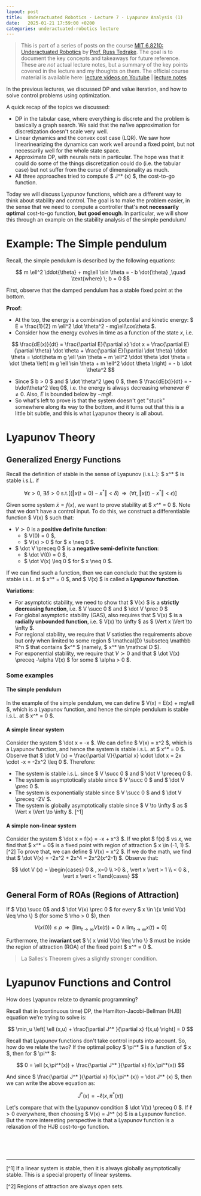 ```yaml
---
layout: post
title:  Underactuated Robotics - Lecture 7 - Lyapunov Analysis (1)
date:   2025-01-21 17:59:00 +0200
categories: underactuated-robotics lecture
---
```

<script type="text/javascript" id="MathJax-script" async src="https://cdn.jsdelivr.net/npm/mathjax@3/es5/tex-svg.js"></script>
<script>
  MathJax = {
    tex: {
      inlineMath: [['$', '$']]
    }
  };
</script>

> This is part of a series of posts on the course [MIT 6.8210: Underactuated Robotics](https://underactuated.csail.mit.edu/Spring2024/index.html) by [Prof. Russ Tedrake](https://locomotion.csail.mit.edu/russt.html). The goal is to document the key concepts and takeaways for future reference. These are <i>not</i> actual lecture notes, but a summary of the key points covered in the lecture and my thoughts on them. The official course material is available here: [lecture videos on Youtube](https://www.youtube.com/playlist?list=PLkx8KyIQkMfU5szP43GlE_S1QGSPQfL9s) \| [lecture notes](https://underactuated.csail.mit.edu)

In the previous lectures, we discussed DP and value iteration, and how to solve control problems using optimization. 

A quick recap of the topics we discussed:
 - DP in the tabular case, where everything is discrete and the problem is basically a graph search. We said that the na\'ive approximation for discretization doesn't scale very well.
 - Linear dynamics and the convex cost case (LQR). We saw how linearinearizing the dynamics can work well around a fixed point, but not necessarily well for the whole state space.
 - Approximate DP, with neurals nets in particular. The hope was that it could do some of the things discretization could do (i.e. the tabular case) but not suffer from the curse of dimensionality as much.
 - All three approaches tried to compute $ J^* (x) $, the cost-to-go function.

Today we will discuss Lyapunov functions, which are a different way to think about stability and control. The goal is to make the problem easier, in the sense that we need to compute a controller that's **not necessarily optimal** cost-to-go function, **but good enough**.
In particular, we will show this through an example on the stability analysis of the simple pendulum/

# Example: The Simple pendulum

Recall, the simple pendulum is described by the following equations:

$$
  m \ell^2 \ddot{\theta} + mg\ell \sin \theta = - b \dot{\theta} ,\quad \text{where} \; b = 0
$$

First, observe that the damped pendulum has a stable fixed point at the bottom.

**Proof**:
- At the top, the energy is a combination of potential and kinetic energy: $ E = \frac{1}{2} m \ell^2 \dot \theta^2 - mg\ell\cos\theta $.
- Consider how the energy evolves in time as a function of the state $x$, i.e. 

$$ 
\frac{dE(x)}{dt} = \frac{\partial E}{\partial x} \dot x = \frac{\partial E}{\partial \theta} \dot \theta + \frac{\partial E}{\partial \dot \theta} \ddot \theta = \dot\theta m g \ell \sin \theta + m \ell^2 \ddot \theta \dot \theta = \dot \theta \left( m g \ell \sin \theta + m \ell^2 \ddot \theta \right) = - b \dot \theta^2 
$$

- Since $ b > 0 $ and $ \dot \theta^2 \geq 0 $, then $ \frac{dE(x)}{dt} = -b\dot\theta^2 \leq 0$, i.e. the energy is always decreasing whenever $\dot\theta \neq 0$. Also, $E$ is bounded below by $-mg\ell$.
- So what's left to prove is that the system doesn't get "stuck" somewhere along its way to the bottom, and it turns out that this is a little bit subtle, and this is what Lyapunov theory is all about.

# Lyapunov Theory

## Generalized Energy Functions

Recall the definition of stable in the sense of Lyapunov (i.s.L.):
$ x^* $ is stable i.s.L. if 

$$ \forall \epsilon > 0 ,\; \exists \delta > 0 \; \text{s.t.}  \left[ 
  (\Vert x(t=0)-x^* \Vert < \delta)
  \;\; \Rightarrow \;\; 
  (\forall t,\; \Vert x(t)-x^* \Vert < \epsilon) \right]$$

Given some system $\dot x = f(x)$, we want to prove stability at $ x^* = 0 $. Note that we don't have a control input. To do this, we construct a differentiable function $ V(x) $ such that:
 - $V \succ 0$ is a **positive definite function**: 
   - $ V(0) = 0 $,
   - $ V(x) > 0 $ for $ x \neq 0 $.
 - $ \dot V \preceq 0 $ is a **negative semi-definite function**:
   - $ \dot V(0) = 0 $,
   - $ \dot V(x) \leq 0 $ for $ x \neq 0 $.

If we can find such a function, then we can conclude that the system is stable i.s.L. at $ x^* = 0 $, and $ V(x) $ is called a **Lyapunov function**.

**Variations**:
- For asymptotic stability, we need to show that $ V(x) $ is a **strictly decreasing function**, i.e. $ V \succ 0 $ and $ \dot V \prec 0 $
- For global asymptotic stability (GAS), also requires that $ V(x) $ is a **radially unbounded function**, i.e. $ V(x) \to \infty $ as $ \Vert x \Vert \to \infty $.
- For regional stability, we require that $V$ satisties the requirements above but only when limited to some region $ \mathcal{D} \subseteq \mathbb R^n $ that contains $x^* $ (namely, $ x^* \in \mathcal D $).
- For exponential stability, we require that $V \succ 0$ and that $ \dot V(x) \preceq -\alpha V(x) $ for some $ \alpha > 0 $.

### Some examples

#### The simple pendulum
In the example of the simple pendulum, we can define $ V(x) = E(x) + mg\ell $, which is a Lyapunov function, and hence the simple pendulum is stable i.s.L. at $ x^* = 0 $.

#### A simple linear system
Consider the system $ \dot x = -x $. We can define $ V(x) = x^2 $, which is a Lyapunov function, and hence the system is stable i.s.L. at $ x^* = 0 $. Observe that $ \dot V (x) = \frac{\partial V}{\partial x} \cdot \dot x = 2x \cdot -x = -2x^2 \leq 0 $. Therefore:
 - The system is stable i.s.L. since $ V \succ 0 $ and $ \dot V \preceq 0 $.
 - The system is asymptotically stable since $ V \succ 0 $ and $ \dot V \prec 0 $.
 - The system is exponentially stable since $ V \succ 0 $ and $ \dot V \preceq -2V $.
 - The system is globally asymptotically stable since $ V \to \infty $ as $ \Vert x \Vert \to \infty $. [^1]

#### A simple non-linear system
Consider the system $ \dot x = f(x) = -x + x^3 $. If we plot $ f(x) $ vs $x$, we find that $ x^* = 0$ is a fixed point with region of attraction $ x \in (-1, 1) $.[^2] To prove that, we can define $ V(x) = x^2 $. If we do the math, we find that $ \dot V(x) = -2x^2 + 2x^4 = 2x^2(x^2-1) $. Observe that:

$$ \dot V (x) = \begin{cases} 0 & , x=0 \\ >0 & , \vert x \vert > 1 \\ < 0 & , \vert x \vert < 1\end{cases} $$

## General Form of ROAs (Regions of Attraction)

If $ V(x) \succ 0$ and $ \dot V(x) \prec 0 $ for every $ x \in \\{x \mid  V(x) \leq \rho \\} $ (for some $ \rho > 0 $), 
then 

$$ V(x(0)) \leq \rho \;\; \Rightarrow \;\;\left[ \lim_{t\to\infty} V(x(t)) = 0 \;\wedge \; \lim_{t\to\infty} x(t) = 0 \right]$$

Furthermore, the **invariant set** $ \\{ x \mid  V(x) \leq \rho \\} $ must be inside the region of attraction (ROA) of the fixed point $ x^* = 0 $.

> La Salles's Theorem gives a slightly stronger condition.

# Lyapunov Functions and Control

How does Lyapunov relate to dynamic programming? 

Recall that in (continuous time) DP, the Hamilton-Jacobi-Bellman (HJB) equation we're trying to solve is:

$$ \min_u \left[ \ell (x,u) + \frac{\partial J^* }{\partial x} f(x,u) \right] = 0 $$

Recall that Lyapunov functions don't take control inputs into account. So, how do we relate the two? If the optimal policy $ \pi^* $ is a function of $ x $, then for $ \pi^* $:

$$ 
 0 = \ell (x,\pi^*(x)) + \frac{\partial J^* }{\partial x} f(x,\pi^*(x))
$$

And since $ \frac{\partial J^* }{\partial x} f(x,\pi^* (x)) = \dot J^* (x) $, then we can write the above equation as: 

$$
\dot J^* (x) = - \ell (x,\pi^*(x))
$$

Let's compare that with the Lyapunov condition $ \dot V(x) \preceq 0 $. If $\ell > 0$ everywhere, then choosing $ V(x) = J^* (x) $ is a Lyapunov function. But the more interesting perspective is that a Lyapunov function is a relaxation of the HJB cost-to-go function.

 <br><br><br>

 -----
 [^1] If a linear system is stable, then it is always globally asymptotically stable. This is a special property of linear systems.

 [^2] Regions of attraction are always open sets.